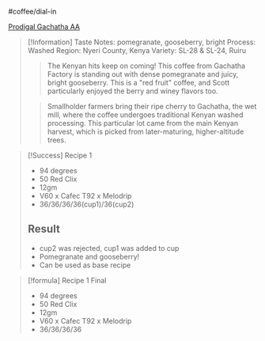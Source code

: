 #coffee/dial-in 

[Prodigal Gachatha AA](https://getprodigal.com/products/gachatha-aa-kenya)

> [!Information]
> Taste Notes: pomegranate, gooseberry, bright
> Process: Washed
> Region: Nyeri County, Kenya
> Variety: SL-28 & SL-24, Ruiru
> 
> > The Kenyan hits keep on coming! This coffee from Gachatha Factory is standing out with dense pomegranate and juicy, bright gooseberry. This is a "red fruit" coffee, and Scott particularly enjoyed the berry and winey flavors too.  
> 
> > Smallholder farmers bring their ripe cherry to Gachatha, the wet mill, where the coffee undergoes traditional Kenyan washed processing. This particular lot came from the main Kenyan harvest, which is picked from later-maturing, higher-altitude trees.  
> 

> [!Success] Recipe 1
> - 94 degrees
> - 50 Red Clix
> - 12gm
> - V60 x Cafec T92 x Melodrip
> - 36/36/36/36(cup1)/36(cup2)
> ## Result
> - cup2 was rejected, cup1 was added to cup
> - Pomegranate and gooseberry!
> - Can be used as base recipe

> [!formula] Recipe 1 Final
> - 94 degrees
> - 50 Red Clix
> - 12gm
> - V60 x Cafec T92 x Melodrip
> - 36/36/36/36



